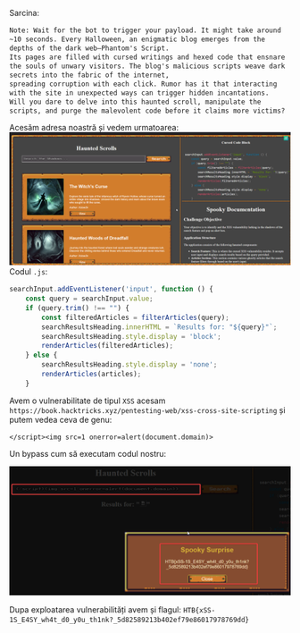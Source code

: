 Sarcina:
```
Note: Wait for the bot to trigger your payload. It might take around ~10 seconds. Every Halloween, an enigmatic blog emerges from the depths of the dark web—Phantom's Script.
Its pages are filled with cursed writings and hexed code that ensnare the souls of unwary visitors. The blog's malicious scripts weave dark secrets into the fabric of the internet,
spreading corruption with each click. Rumor has it that interacting with the site in unexpected ways can trigger hidden incantations.
Will you dare to delve into this haunted scroll, manipulate the scripts, and purge the malevolent code before it claims more victims?
```

Acesăm adresa noastră și vedem urmatoarea:
![alt text](../image/PS_1.png)
Codul `.js`:
```js
searchInput.addEventListener('input', function () {
    const query = searchInput.value;
    if (query.trim() !== "") {
        const filteredArticles = filterArticles(query);
        searchResultsHeading.innerHTML = `Results for: "${query}"`;
        searchResultsHeading.style.display = 'block';
        renderArticles(filteredArticles);
    } else {
        searchResultsHeading.style.display = 'none';
        renderArticles(articles);
    }
```
Avem o vulnerabilitate de tipul `XSS` acesam `https://book.hacktricks.xyz/pentesting-web/xss-cross-site-scripting` și putem vedea ceva de genu:
```
</script><img src=1 onerror=alert(document.domain)>
```
Un bypass cum să executam codul nostru:

![alt text](../image/PS_2.png)

Dupa exploatarea vulnerabilități avem și flagul: `HTB{xSS-1S_E4SY_wh4t_d0_y0u_th1nk?_5d82589213b402ef79e86017978769dd}`